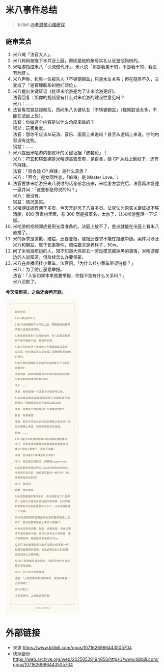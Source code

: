 # 米八事件总结
> bilibili [@老男孩心理研究](https://space.bilibili.com/3546662446303819)

## 庭审笑点
1. 米八喊「法官大人」。
2. 米八妈妈被拖下水并没上庭，原因是他的账号实名认证是他妈妈的。
3. 米哈游指控米八「引流做代肝」，米八说「那是我弟干的，不是我干的，我没有代肝」。
4. 米八声称，和另一位被告人「不锈钢钢盆」只是水友关系；但在随后不久，又变成了「是管理联系的他们两位」。
5. 米八提出关键证词《批评米哈游是为了让米哈游更好》。\
法官回复：那你的视频里有什么对米哈游的建设性意见吗？\
米八：……
6. 法官看完钢盆视频后，质问米八关键队友「不锈钢钢盆」（视频脏话太多，不能在法庭上放）。\
法官：你做这个内容是以什么角度来做的？\
钢盆：玩家角度。\
法官：那你不应该从玩法、音乐、画面上来说吗？甚至从逻辑上来说，你的内容没有这些。\
钢盆：……
7. 米八提出米哈游内部败坏的关键证据「皮套论」！\
米八：符玄和琪亚娜是米哈游高管皮套，是百合，磕 CP 从线上到线下，还有不麻辣。\
法官：「百合磕 CP 麻辣」是什么意思？\
米八：「百合」是女同性恋，「麻辣」是 Master Love。\
8. 法官要求米哈游把米八说过的话全部念出来，米哈游方念完后，法官再次复述一遍并问：「这些都是你说的吗？」\
米八：我没有。\
钢盆：情况属实。
9. 米哈游证据有两千多页，今天开庭念了八百多页。法官认为原告关键证据不够清晰，800 页素材里面，有 300 页是报菜名，太水了，让米哈游整理一下证据。
10. 米哈游的视频郑虎是用光盘准备的。法庭上放不了，差点就能在法庭上看米八直播了。
11. 米的诉求是道歉、赔偿，还要登报，登报还要求不能在报纸中缝。案件只涉及米八和钢盆，属于民事案件，赔偿要求是老样子，50w。
12. 问了米哈游那边的人，知不知道大伟哥五一劳动模范被抹黑的事情，米哈游那边的人说知道，但后续怎么办要保密。
13. 米八在直播间挂小黄车，法官问，「为什么挂小黄车带货链接？」\
米八：为了防止恶意举报。\
法官：「人家如果本来就要举报，你挂不挂有什么关系吗？」\
米八沉默了。

**今天没审完，之后还会再开庭。**

![](https://raw.githubusercontent.com/bxx-114514/xzlm-hyv/refs/heads/main/images/miba.jpg)

# 外部链接
- 来源 https://www.bilibili.com/opus/1071626986443505704
- 快照备份 https://web.archive.org/web/20250528194856/https://www.bilibili.com/opus/1071626986443505704
